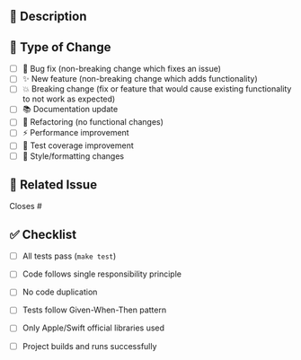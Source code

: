 ## 📝 Description

<!-- Provide a clear and concise description of the changes -->

## 🎯 Type of Change

- [ ] 🐛 Bug fix (non-breaking change which fixes an issue)
- [ ] ✨ New feature (non-breaking change which adds functionality)
- [ ] 💥 Breaking change (fix or feature that would cause existing functionality to not work as expected)
- [ ] 📚 Documentation update
- [ ] 🔧 Refactoring (no functional changes)
- [ ] ⚡ Performance improvement
- [ ] 🧪 Test coverage improvement
- [ ] 🎨 Style/formatting changes

## 🔗 Related Issue

Closes #

## ✅ Checklist

- [ ] All tests pass (`make test`)
- [ ] Code follows single responsibility principle
- [ ] No code duplication
- [ ] Tests follow Given-When-Then pattern
- [ ] Only Apple/Swift official libraries used
- [ ] Project builds and runs successfully

